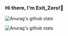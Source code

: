 ### Hi there, I'm Exit_Zero!👋
![Anurag's github stats](https://github-readme-stats.vercel.app/api?username=enaium)

![Anurag's github stats](https://github-readme-stats.vercel.app/api/top-langs/?username=enaium)

